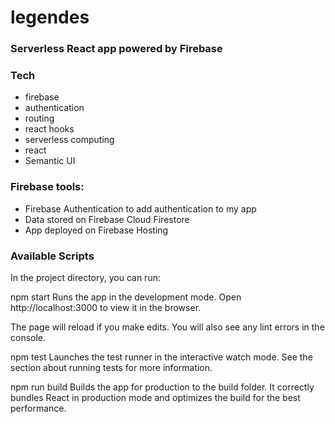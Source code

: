 # legendes

### Serverless React app powered by Firebase


### Tech
- firebase
- authentication
- routing
- react hooks
- serverless computing
- react
- Semantic UI

### Firebase tools:

- Firebase Authentication to add authentication to my app
- Data stored on Firebase Cloud Firestore
- App deployed on Firebase Hosting


### Available Scripts

In the project directory, you can run:

npm start
Runs the app in the development mode.
Open http://localhost:3000 to view it in the browser.

The page will reload if you make edits.
You will also see any lint errors in the console.

npm test
Launches the test runner in the interactive watch mode.
See the section about running tests for more information.

npm run build
Builds the app for production to the build folder.
It correctly bundles React in production mode and optimizes the build for the best performance.

